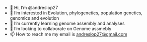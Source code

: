 - 👋 Hi, I’m @andreslop27
- 👀 I’m interested in Evolution, phylogenetics, population genetics, genomics and evolution
- 🌱 I’m currently learning genome assembly and analyses
- 💞️ I’m looking to collaborate on Genome assmebly
- 📫 How to reach me my email is andreslop27@gmail.com

<!---
andreslop27/andreslop27 is a ✨ special ✨ repository because its `README.md` (this file) appears on your GitHub profile.
You can click the Preview link to take a look at your changes.
--->
